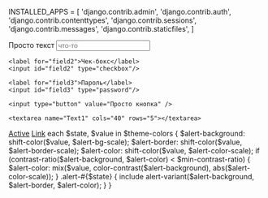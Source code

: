 INSTALLED_APPS = [
    'django.contrib.admin',
    'django.contrib.auth',
    'django.contrib.contenttypes',
    'django.contrib.sessions',
    'django.contrib.messages',
    'django.contrib.staticfiles',
]


<form action="">
    <label for="field1">Просто текст</label>
    <input id="field1" type="text" placeholder="что-то"/>

    <label for="field2">Чек-бокс</label>
    <input id="field2" type="checkbox"/>

    <label for="field3">Пароль</label>
    <input id="field3" type="password"/>

    <input type="button" value="Просто кнопка" />

    <textarea name="Text1" cols="40" rows="5"></textarea>
<nav class="nav">
  <a class="nav-link active" href="https://www.google.ru/search?newwindow=1&sxsrf=AB5stBgLPlh6U4d8uBL1jxrB2WzQ4XpLZw:1688636823193&q=коты&tbm=isch&sa=X&ved=2ahUKEwjI34Cw5vn_AhXJGxAIHdLcC-8Q0pQJegQIBxAB&biw=1920&bih=956&dpr=1">Active</a>
  <a class="nav-link" href="https://www.google.ru/search?newwindow=1&sxsrf=AB5stBgLPlh6U4d8uBL1jxrB2WzQ4XpLZw:1688636823193&q=коты&tbm=isch&sa=X&ved=2ahUKEwjI34Cw5vn_AhXJGxAIHdLcC-8Q0pQJegQIBxAB&biw=1920&bih=956&dpr=1">Link</a>
        each $state, $value in $theme-colors {
          $alert-background: shift-color($value, $alert-bg-scale);
          $alert-border: shift-color($value, $alert-border-scale);
          $alert-color: shift-color($value, $alert-color-scale);
          if (contrast-ratio($alert-background, $alert-color) < $min-contrast-ratio) {
            $alert-color: mix($value, color-contrast($alert-background), abs($alert-color-scale));
          }
          .alert-#{$state} {
            include alert-variant($alert-background, $alert-border, $alert-color);
          }
        }
</nav>

